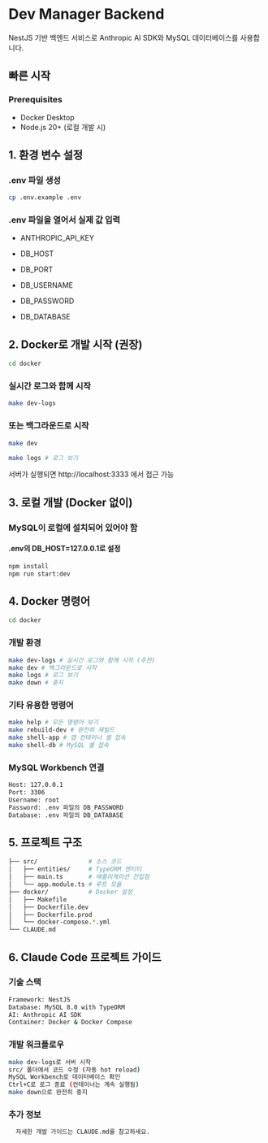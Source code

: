 # Dev Manager Backend

NestJS 기반 백엔드 서비스로 Anthropic AI SDK와 MySQL 데이터베이스를 사용합니다.

## 빠른 시작

### Prerequisites

- Docker Desktop
- Node.js 20+ (로컬 개발 시)

## 1. 환경 변수 설정

### .env 파일 생성

```bash
cp .env.example .env
```

### .env 파일을 열어서 실제 값 입력

- ANTHROPIC_API_KEY

- DB_HOST

- DB_PORT

- DB_USERNAME

- DB_PASSWORD

- DB_DATABASE

## 2. Docker로 개발 시작 (권장)

```bash
cd docker
```

### 실시간 로그와 함께 시작

```bash
make dev-logs
```

### 또는 백그라운드로 시작

```bash
make dev
```

```bash
make logs # 로그 보기
```

서버가 실행되면 http://localhost:3333 에서 접근 가능

## 3. 로컬 개발 (Docker 없이)

### MySQL이 로컬에 설치되어 있어야 함

#### .env의 DB_HOST=127.0.0.1로 설정

```bash
npm install
npm run start:dev
```

## 4. Docker 명령어

```bash
cd docker
```

### 개발 환경

```bash
make dev-logs # 실시간 로그와 함께 시작 (추천)
make dev # 백그라운드로 시작
make logs # 로그 보기
make down # 중지
```

### 기타 유용한 명령어

```bash
make help # 모든 명령어 보기
make rebuild-dev # 완전히 재빌드
make shell-app # 앱 컨테이너 셸 접속
make shell-db # MySQL 셸 접속
```

### MySQL Workbench 연결

```bash
Host: 127.0.0.1
Port: 3306
Username: root
Password: .env 파일의 DB_PASSWORD
Database: .env 파일의 DB_DATABASE
```

## 5. 프로젝트 구조

```bash
├── src/              # 소스 코드
│   ├── entities/     # TypeORM 엔티티
│   ├── main.ts       # 애플리케이션 진입점
│   └── app.module.ts # 루트 모듈
├── docker/           # Docker 설정
│   ├── Makefile
│   ├── Dockerfile.dev
│   ├── Dockerfile.prod
│   └── docker-compose.*.yml
└── CLAUDE.md
```

## 6. Claude Code 프로젝트 가이드

### 기술 스택

```bash
Framework: NestJS
Database: MySQL 8.0 with TypeORM
AI: Anthropic AI SDK
Container: Docker & Docker Compose
```

### 개발 워크플로우

```bash
make dev-logs로 서버 시작
src/ 폴더에서 코드 수정 (자동 hot reload)
MySQL Workbench로 데이터베이스 확인
Ctrl+C로 로그 종료 (컨테이너는 계속 실행됨)
make down으로 완전히 중지
```

### 추가 정보

```bash
  자세한 개발 가이드는 CLAUDE.md를 참고하세요.
```
